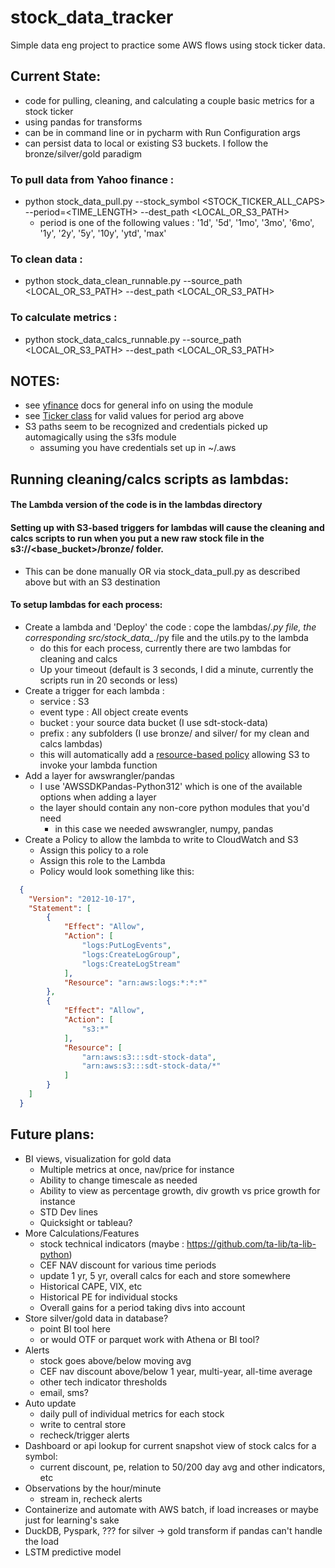 # stock_data_tracker
Simple data eng project to practice some AWS flows using stock ticker data.

## Current State:
- code for pulling, cleaning, and calculating a couple basic metrics for a stock ticker
- using pandas for transforms
- can be in command line or in pycharm with Run Configuration args
- can persist data to local or existing S3 buckets. I follow the bronze/silver/gold paradigm 

### To pull data from Yahoo finance :
- python stock_data_pull.py --stock_symbol <STOCK_TICKER_ALL_CAPS> --period=<TIME_LENGTH> --dest_path <LOCAL_OR_S3_PATH>
  - period is one of the following values : '1d', '5d', '1mo', '3mo', '6mo', '1y', '2y', '5y', '10y', 'ytd', 'max'
### To clean data :
- python stock_data_clean_runnable.py --source_path <LOCAL_OR_S3_PATH> --dest_path <LOCAL_OR_S3_PATH>
### To calculate metrics :
- python stock_data_calcs_runnable.py --source_path <LOCAL_OR_S3_PATH> --dest_path <LOCAL_OR_S3_PATH>

## NOTES:
- see [yfinance](https://github.com/ranaroussi/yfinance) docs for general info on using the module
- see [Ticker class](https://github.com/ranaroussi/yfinance/wiki/Ticker#interface) for valid values for period arg above
- S3 paths seem to be recognized and credentials picked up automagically using the s3fs module
  - assuming you have credentials set up in ~/.aws

## Running cleaning/calcs scripts as lambdas:
#### The Lambda version of the code is in the lambdas directory
#### Setting up with S3-based triggers for lambdas will cause the cleaning and calcs scripts to run when you put a new raw stock file in the s3://<base_bucket>/bronze/ folder. 
- This can be done manually OR via stock_data_pull.py as described above but with an S3 destination
#### To setup lambdas for each process: 
- Create a lambda and 'Deploy' the code : cope the lambdas/*.py file, the corresponding src/stock_data_*./py file and the utils.py to the lambda
  - do this for each process, currently there are two lambdas for cleaning and calcs
  - Up your timeout (default is 3 seconds, I did a minute, currently the scripts run in 20 seconds or less)
- Create a trigger for each lambda :
  - service : S3
  - event type : All object create events
  - bucket : your source data bucket (I use sdt-stock-data)
  - prefix : any subfolders (I use bronze/ and silver/ for my clean and calcs lambdas)
  - this will automatically add a [resource-based policy](https://docs.aws.amazon.com/lambda/latest/dg/access-control-resource-based.html) allowing S3 to invoke your lambda function
- Add a layer for awswrangler/pandas
  - I use 'AWSSDKPandas-Python312' which is one of the available options when adding a layer
  - the layer should contain any non-core python modules that you'd need
    - in this case we needed awswrangler, numpy, pandas
- Create a Policy to allow the lambda to write to CloudWatch and S3
  - Assign this policy to a role
  - Assign this role to the Lambda
  - Policy would look something like this:
```json
  {
    "Version": "2012-10-17",
    "Statement": [
        {
            "Effect": "Allow",
            "Action": [
                "logs:PutLogEvents",
                "logs:CreateLogGroup",
                "logs:CreateLogStream"
            ],
            "Resource": "arn:aws:logs:*:*:*"
        },
        {
            "Effect": "Allow",
            "Action": [
                "s3:*"
            ],
            "Resource": [
                "arn:aws:s3:::sdt-stock-data",
                "arn:aws:s3:::sdt-stock-data/*"
            ]
        }
    ]
  }
```


## Future plans:
- BI views, visualization for gold data
    - Multiple metrics at once, nav/price for instance
    - Ability to change timescale as needed
    - Ability to view as percentage growth, div growth vs price growth for instance
    - STD Dev lines
    - Quicksight or tableau?
- More Calculations/Features
    - stock technical indicators (maybe : https://github.com/ta-lib/ta-lib-python)
    - CEF NAV discount for various time periods
    - update 1 yr, 5 yr, overall calcs for each and store somewhere
    - Historical CAPE, VIX, etc
    - Historical PE for individual stocks
    - Overall gains for a period taking divs into account
- Store silver/gold data in database?
    - point BI tool here
    - or would OTF or parquet work with Athena or BI tool?
- Alerts
    - stock goes above/below moving avg
    - CEF nav discount above/below 1 year, multi-year, all-time average 
    - other tech indicator thresholds
    - email, sms?
- Auto update
    - daily pull of individual metrics for each stock
    - write to central store
    - recheck/trigger alerts
- Dashboard or api lookup for current snapshot view of stock calcs for a symbol:
  - current discount, pe, relation to 50/200 day avg and other indicators, etc
- Observations by the hour/minute
  - stream in, recheck alerts
- Containerize and automate with AWS batch, if load increases or maybe just for learning's sake
- DuckDB, Pyspark, ??? for silver -> gold transform if pandas can't handle the load
- LSTM predictive model